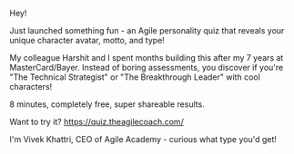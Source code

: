 Hey! 

Just launched something fun - an Agile personality quiz that reveals your unique character avatar, motto, and type!

My colleague Harshit and I spent months building this after my 7 years at MasterCard/Bayer. Instead of boring assessments, you discover if you're "The Technical Strategist" or "The Breakthrough Leader" with cool characters!

8 minutes, completely free, super shareable results.

Want to try it? https://quiz.theagilecoach.com/

I'm Vivek Khattri, CEO of Agile Academy - curious what type you'd get!